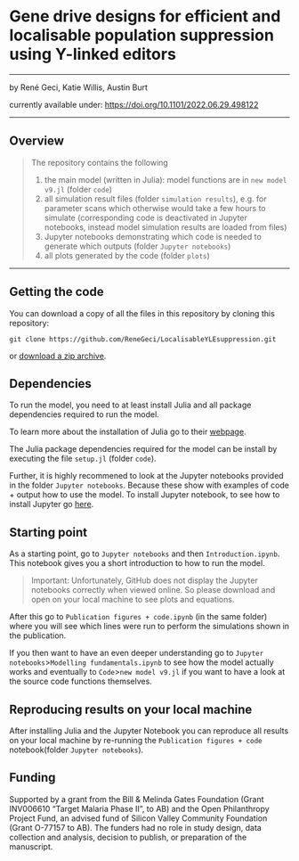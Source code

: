 # Gene drive designs for efficient and localisable population suppression using Y-linked editors
___

by
René Geci,
Katie Willis,
Austin Burt

currently available under: https://doi.org/10.1101/2022.06.29.498122
___

## Overview

> The repository contains the following
> 1. the main model (written in Julia): model functions are in `new model v9.jl` (folder `code`)
> 2. all simulation result files (folder `simulation results`), e.g. for parameter scans which otherwise would take a few hours to simulate (corresponding code is deactivated in Jupyter notebooks, instead model simulation results are loaded from files)
> 3. Jupyter notebooks demonstrating which code is needed to generate which outputs (folder `Jupyter notebooks`)
> 4. all plots generated by the code (folder `plots`)
___


## Getting the code

You can download a copy of all the files in this repository by cloning this repository:

    git clone https://github.com/ReneGeci/LocalisableYLEsuppression.git

or [download a zip archive](https://github.com/ReneGeci/LocalisableYLEsuppression/archive/master.zip).


## Dependencies
To run the model, you need to at least install Julia and all package dependencies required to run the model.

To learn more about the installation of Julia go to their [webpage](https://julialang.org/downloads/).

The Julia package dependencies required for the model can be install by executing the file `setup.jl` (folder `code`).

Further, it is highly recommened to look at the Jupyter notebooks provided in the folder `Jupyter notebooks`. Because these show with examples of code + output how to use the model.
To install Jupyter notebook, to see how to install Jupyter go [here](https://jupyter.org/install).


## Starting point
As a starting point, go to `Jupyter notebooks` and then `Introduction.ipynb`. This notebook gives you a short introduction to how to run the model.

> Important: Unfortunately, GitHub does not display the Jupyter notebooks correctly when viewed online. So please download and open on your local machine to see plots and equations.

After this go to `Publication figures + code.ipynb` (in the same folder) where you will see which lines were run to perform the simulations shown in the publication.

If you then want to have an even deeper understanding go to `Jupyter notebooks`>`Modelling fundamentals.ipynb` to see how the model actually works and eventually to `Code`>`new model v9.jl` if you want to have a look at the source code functions themselves.



## Reproducing results on your local machine

After installing Julia and the Jupyter Notebook you can reproduce all results on your local machine by re-running the `Publication figures + code` notebook(folder `Jupyter notebooks`).



## Funding

Supported by a grant from the Bill & Melinda Gates Foundation (Grant INV006610 “Target Malaria Phase II”, to AB) and the Open Philanthropy Project Fund, an advised fund of Silicon Valley Community Foundation (Grant O-77157 to AB). The funders had no role in study design, data collection and analysis, decision to publish, or preparation of the manuscript.
